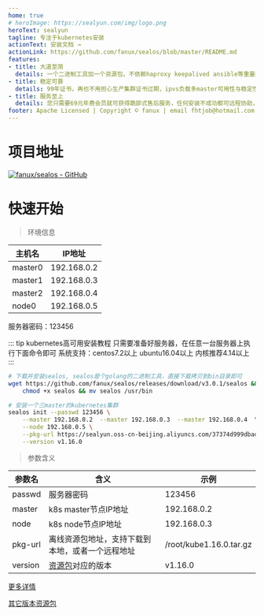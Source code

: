 ```yaml
---
home: true
# heroImage: https://sealyun.com/img/logo.png
heroText: sealyun
tagline: 专注于kubernetes安装
actionText: 安装文档 →
actionLink: https://github.com/fanux/sealos/blob/master/README.md
features:
- title: 大道至简
  details: 一个二进制工具加一个资源包，不依赖haproxy keepalived ansible等重量级工具，一条命令就可实现kubernetes高可用集群构建，无论是单节点还是集群，单master还是多master，生产还是测试都能很好支持！简单不意味着阉割功能，照样能全量支持kubeadm所有配置。
- title: 稳定可靠
  details: 99年证书，再也不用担心生产集群证书过期，ipvs负载多master可用性与稳定性更高，我们有上千用户在生产环境中使用sealos, 我们自身也有超过上千台服务器生产环境中使用sealos
- title: 服务至上
  details: 您只需要69元年费会员就可获得跪舔式售后服务，任何安装不成功都可远程协助，即便是用的免费版本也可获得群内实时反馈问题服务,特殊情况下客服在撸代码或在和煞笔领导吵架时不能及时回复谅解
footer: Apache Licensed | Copyright © fanux | email fhtjob@hotmail.com | QQ group  98488045 | wechat fangnux
---
```


# 项目地址

[![fanux/sealos - GitHub](https://gh-card.dev/repos/fanux/sealos.svg)](https://github.com/fanux/sealos)

# 快速开始
> 环境信息

主机名|IP地址
---|---
master0|192.168.0.2 
master1|192.168.0.3 
master2|192.168.0.4 
node0|192.168.0.5 

服务器密码：123456

::: tip kubernetes高可用安装教程
只需要准备好服务器，在任意一台服务器上执行下面命令即可
系统支持：centos7.2以上 ubuntu16.04以上 内核推荐4.14以上
:::

```sh
# 下载并安装sealos, sealos是个golang的二进制工具，直接下载拷贝到bin目录即可
wget https://github.com/fanux/sealos/releases/download/v3.0.1/sealos && \
    chmod +x sealos && mv sealos /usr/bin 

# 安装一个三master的kubernetes集群
sealos init --passwd 123456 \
	--master 192.168.0.2  --master 192.168.0.3  --master 192.168.0.4  \
	--node 192.168.0.5 \
	--pkg-url https://sealyun.oss-cn-beijing.aliyuncs.com/37374d999dbadb788ef0461844a70151-1.16.0/kube1.16.0.tar.gz \
	--version v1.16.0
```
> 参数含义

参数名|含义|示例
---|---|---
passwd|服务器密码|123456
master|k8s master节点IP地址| 192.168.0.2
node|k8s node节点IP地址|192.168.0.3
pkg-url|离线资源包地址，支持下载到本地，或者一个远程地址|/root/kube1.16.0.tar.gz
version|[资源包](http://store.lameleg.com)对应的版本|v1.16.0

[更多详情](https://github.com/fanux/sealos)

[其它版本资源包](http://store.lameleg.com)
